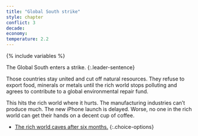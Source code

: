 ```yaml
---
title: "Global South strike"
style: chapter
conflict: 3
decade: 
economy: 
temperature: 2.2
---
```


{% include variables %}


The Global South enters a strike. 
{:.leader-sentence}

Those countries stay united and cut off natural resources. They refuse to export food, minerals or metals until the rich world stops polluting and agrees to contribute to a global environmental repair fund.

This hits the rich world where it hurts. The manufacturing industries can’t produce much. The new iPhone launch is delayed. Worse, no one in the rich world can get their hands on a decent cup of coffee.

- [The rich world caves after six months.](chapter_late-stage-designer-planet.html)
{:.choice-options}

